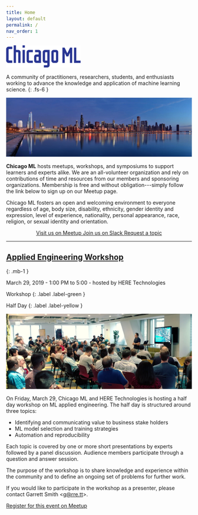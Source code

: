 ```yaml
---
title: Home
layout: default
permalink: /
nav_order: 1
---
```


<img src="/assets/images/logo-blue.svg" style="height:60px" class="mt-3">

A community of practitioners, researchers, students, and enthusiasts
working to advance the knowledge and application of machine learning
science.
{: .fs-6 }

![](/assets/images/Chicago_sunrise_1.jpg)

<b>Chicago ML</b> hosts meetups, workshops, and symposiums to support
learners and experts alike. We are an all-volunteer organization and
rely on contributions of time and resources from our members and
sponsoring organizations. Membership is free and without
obligation---simply follow the link below to sign up on our Meetup
page.

Chicago ML fosters an open and welcoming environment to everyone
regardless of age, body size, disability, ethnicity, gender identity
and expression, level of experience, nationality, personal appearance,
race, religion, or sexual identity and orientation.

<center class="mt-5">
<a href="https://www.meetup.com/Chicago-ML/" class="btn btn-primary py-2 px-4 mx-1 mt-2" title="View our upcoming events and register.">Visit us on Meetup <i class="fab fa-meetup fa-lg ml-1"></i></a>
<a href="https://bit.ly/2S0zFAP" class="btn btn-secondary py-2 px-4 mx-1 mt-2" title="Ask questions, make friends.">Join us on Slack <i class="fab fa-slack-hash fa-lg ml-1"></i></a>
<a href="https://bit.ly/2GQlWKS" class="btn btn-secondary py-2 px-4 mx-1 mt-2" title="Let us know what you'd like to see or present.">Request a topic <i class="far fa-lightbulb fa-lg ml-1"></i></a>
</center>

---

## [Applied Engineering Workshop]()
{: .mb-1 }

March 29, 2019 - 1:00 PM to 5:00 - hosted by HERE Technologies

Workshop
{: .label .label-green }

Half Day
{: .label .label-yellow }

![](/assets/images/here-talk.jpg)

On Friday, March 29, Chicago ML and HERE Technologies is hosting a
half day workshop on ML applied engineering. The half day is
structured around three topics:

- Identifying and communicating value to business stake holders
- ML model selection and training strategies
- Automation and reproducibility

Each topic is covered by one or more short presentations by experts
followed by a panel discussion. Audience members participate through a
question and answer session.

The purpose of the workshop is to share knowledge and experience
within the community and to define an ongoing set of problems for
further work.

If you would like to participate in the workshop as a presenter,
    please contact Garrett Smith &lt;g@rre.tt&gt;.

<a href="https://www.meetup.com/Chicago-ML/" class="btn btn-default py-2">Register for this event on Meetup <i class="fas fa-calendar-plus ml-1"></i></a>
